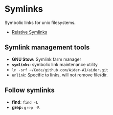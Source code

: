 # Symlinks

Symbolic links for unix filesystems.

- [Relative Symlinks](symlinks-relative.md)

## Symlink management tools

- **GNU Stow:** Symlink farm manager
- **`symlinks`:** symbolic link maintenance utility
- `ln -srf ~/Code/github.com/Aider-AI/aider.git`
- `unlink`: Specific to links, will not remove file/dir.

## Follow symlinks

- **find:** `find -L`
- **grep:** `grep -R`

